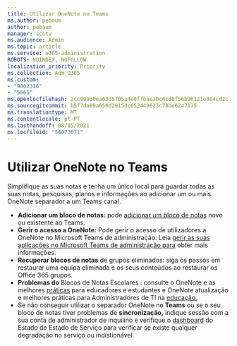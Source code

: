```yaml
---
title: Utilizar OneNote no Teams
ms.author: pebaum
author: pebaum
manager: scotv
ms.audience: Admin
ms.topic: article
ms.service: o365-administration
ROBOTS: NOINDEX, NOFOLLOW
localization_priority: Priority
ms.collection: Adm_O365
ms.custom:
- "9002316"
- "5665"
ms.openlocfilehash: 2cc99930ea63d5705a4e0ffbaea0c4cd8f56b96121e884cd2c7d054e1136226b
ms.sourcegitcommit: b5f7da89a650d2915dc652449623c78be6247175
ms.translationtype: MT
ms.contentlocale: pt-PT
ms.lasthandoff: 08/05/2021
ms.locfileid: "54073071"
---
```

# <a name="using-onenote-in-teams"></a>Utilizar OneNote no Teams

Simplifique as suas notas e tenha um único local para guardar todas as suas notas, pesquisas, planos e informações ao adicionar um ou mais OneNote separador a um Teams canal.

- **Adicionar um bloco de notas:** pode [adicionar um bloco de notas](https://support.microsoft.com/office/add-a-onenote-notebook-to-teams-0ec78cc3-ba3b-4279-a88e-aa40af9865c2) novo ou existente ao Teams.
- **Gerir o acesso a OneNote:** Pode gerir o acesso de utilizadores a OneNote no Microsoft Teams de administração. Leia [gerir as suas aplicações no Microsoft Teams de administração para](https://docs.microsoft.com/MicrosoftTeams/manage-apps) obter mais informações.
- **Recuperar blocos de notas** de grupos [](https://docs.microsoft.com/microsoftteams/archive-or-delete-a-team#restore-a-deleted-team) eliminados: siga os passos em restaurar uma equipa eliminada e os seus conteúdos ao restaurar os Office 365 grupos.
- **Problemas do** Blocos de Notas Escolares : consulte o OneNote e as melhores [práticas](https://support.office.com/article/onenote-update-and-best-practices-for-educators-and-students-dde775f0-8b06-4263-8b54-1e9ddc3dd146) para educadores e estudantes e OneNote atualização e melhores práticas para Administradores de TI na [educação.](https://support.office.com/article/onenote-update-and-best-practices-for-it-admins-in-education-9d78f2b2-5e25-4288-b597-b4ba463c7b46)
- Se não conseguir utilizar o separador OneNote no **Teams** ou se o seu bloco de notas tiver problemas de **sincronização,** indique sessão com a sua conta de administrador de inquilino e verifique o [dashboard](https://docs.microsoft.com/office365/enterprise/view-service-health) do Estado de Estado de Serviço para verificar se existe qualquer degradação no serviço ou indistionável.
